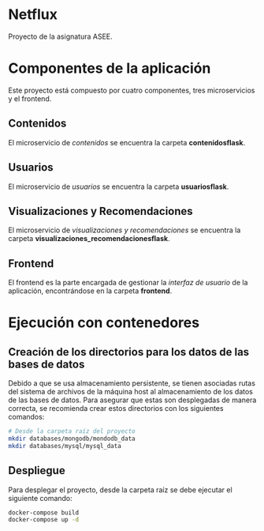 # Netflux
Proyecto de la asignatura ASEE.

# Componentes de la aplicación
Este proyecto está compuesto por cuatro componentes, tres microservicios y el frontend.

## Contenidos
El microservicio de *contenidos* se encuentra la carpeta **contenidosflask**.

## Usuarios
El microservicio de *usuarios* se encuentra la carpeta **usuariosflask**.

## Visualizaciones y Recomendaciones
El microservicio de *visualizaciones y recomendaciones* se encuentra la carpeta **visualizaciones_recomendacionesflask**.

## Frontend
El frontend es la parte encargada de gestionar la *interfaz de usuario* de la aplicación, encontrándose en la carpeta **frontend**.

# Ejecución con contenedores
## Creación de los directorios para los datos de las bases de datos
Debido a que se usa almacenamiento persistente, se tienen asociadas rutas del sistema de archivos de la máquina host al almacenamiento de los datos de las bases de datos. Para asegurar que estas son desplegadas de manera correcta, se recomienda crear estos directorios con los siguientes comandos:
```bash
# Desde la carpeta raíz del proyecto
mkdir databases/mongodb/mondodb_data
mkdir databases/mysql/mysql_data
```

## Despliegue
Para desplegar el proyecto, desde la carpeta raíz se debe ejecutar el siguiente comando:
```bash
docker-compose build
docker-compose up -d
```

